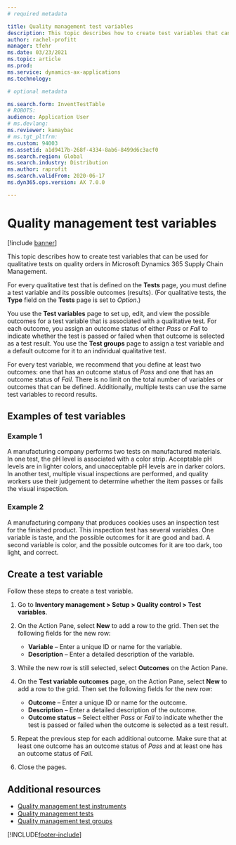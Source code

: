 ```yaml
---
# required metadata

title: Quality management test variables
description: This topic describes how to create test variables that can be used for qualitative tests on quality orders in Microsoft Dynamics 365 Supply Chain Management.
author: rachel-profitt
manager: tfehr
ms.date: 03/23/2021
ms.topic: article
ms.prod:
ms.service: dynamics-ax-applications
ms.technology:

# optional metadata

ms.search.form: InventTestTable
# ROBOTS:
audience: Application User
# ms.devlang:
ms.reviewer: kamaybac
# ms.tgt_pltfrm:
ms.custom: 94003
ms.assetid: a1d9417b-268f-4334-8ab6-8499d6c3acf0
ms.search.region: Global
ms.search.industry: Distribution
ms.author: raprofit
ms.search.validFrom: 2020-06-17
ms.dyn365.ops.version: AX 7.0.0

---
```


# Quality management test variables

[!include [banner](../includes/banner.md)]

This topic describes how to create test variables that can be used for qualitative tests on quality orders in Microsoft Dynamics 365 Supply Chain Management.

For every qualitative test that is defined on the **Tests** page, you must define a test variable and its possible outcomes (results). (For qualitative tests, the **Type** field on the **Tests** page is set to *Option*.)

You use the **Test variables** page to set up, edit, and view the possible outcomes for a test variable that is associated with a qualitative test. For each outcome, you assign an outcome status of either *Pass* or *Fail* to indicate whether the test is passed or failed when that outcome is selected as a test result. You use the **Test groups** page to assign a test variable and a default outcome for it to an individual qualitative test.

For every test variable, we recommend that you define at least two outcomes: one that has an outcome status of *Pass* and one that has an outcome status of *Fail*. There is no limit on the total number of variables or outcomes that can be defined. Additionally, multiple tests can use the same test variables to record results.

## Examples of test variables

### Example 1

A manufacturing company performs two tests on manufactured materials. In one test, the pH level is associated with a color strip. Acceptable pH levels are in lighter colors, and unacceptable pH levels are in darker colors. In another test, multiple visual inspections are performed, and quality workers use their judgement to determine whether the item passes or fails the visual inspection.

### Example 2

A manufacturing company that produces cookies uses an inspection test for the finished product. This inspection test has several variables. One variable is taste, and the possible outcomes for it are good and bad. A second variable is color, and the possible outcomes for it are too dark, too light, and correct.

## Create a test variable

Follow these steps to create a test variable.

1. Go to **Inventory management \> Setup \> Quality control \> Test variables**.
1. On the Action Pane, select **New** to add a row to the grid. Then set the following fields for the new row:

    - **Variable** – Enter a unique ID or name for the variable.
    - **Description** – Enter a detailed description of the variable.

1. While the new row is still selected, select **Outcomes** on the Action Pane.
1. On the **Test variable outcomes** page, on the Action Pane, select **New** to add a row to the grid. Then set the following fields for the new row:

    - **Outcome** – Enter a unique ID or name for the outcome.
    - **Description** – Enter a detailed description of the outcome.
    - **Outcome status** – Select either *Pass* or *Fail* to indicate whether the test is passed or failed when the outcome is selected as a test result.

1. Repeat the previous step for each additional outcome. Make sure that at least one outcome has an outcome status of *Pass* and at least one has an outcome status of *Fail*.
1. Close the pages.

## Additional resources

- [Quality management test instruments](quality-test-instruments.md)
- [Quality management tests](quality-tests.md)
- [Quality management test groups](quality-test-groups.md)

[!INCLUDE[footer-include](../../includes/footer-banner.md)]
